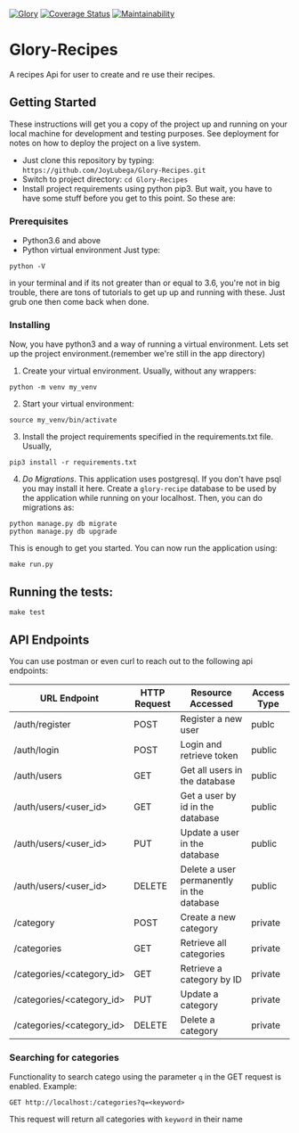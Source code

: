 [![Glory](https://img.shields.io/badge/GloryRecipes-API-yellow.svg)]()
[![Coverage Status](https://coveralls.io/repos/github/JoyLubega/Glory-Recipes/badge.svg?branch=ft-166540411-SetUp-Project)](https://coveralls.io/github/JoyLubega/Glory-Recipes?branch=ft-166540411-SetUp-Project)
[![Maintainability](https://api.codeclimate.com/v1/badges/608cf40af2de75aaab0b/maintainability)](https://codeclimate.com/github/JoyLubega/Glory-Recipes/maintainability)


# Glory-Recipes
A recipes Api for user to create and re use their recipes.

## Getting Started

These instructions will get you a copy of the project up and running on your local machine for development and testing purposes. See deployment for notes on how to deploy the project on a live system.
- Just clone this repository by typing: `https://github.com/JoyLubega/Glory-Recipes.git`
- Switch to project directory: `cd Glory-Recipes`
- Install project requirements using python pip3. But wait, you have to have some stuff before you get to this point. So these are:

### Prerequisites

- Python3.6 and above
- Python virtual environment
Just type:
```
python -V
```
in your terminal and if its not greater than or equal to 3.6, you're not in big trouble, there are tons of tutorials to get up up and running with these. Just grub one then come back when done.

### Installing

Now, you have python3 and a way of running a virtual environment. Lets set up the project environment.(remember we're still in the app directory)

1. Create your virtual environment. Usually, without any wrappers:
```
python -m venv my_venv
```
2. Start your virtual environment:
```
source my_venv/bin/activate
```
3. Install the project requirements specified in the requirements.txt file. Usually,
```
pip3 install -r requirements.txt
```
4. *Do Migrations*. This application uses postgresql. If you don't have psql you may install it here.
Create a `glory-recipe` database to be used by the application while running on your localhost.
Then, you can do migrations as:
```
python manage.py db migrate
python manage.py db upgrade
```

This is enough to get you started.
You can now run the application using:

`make run.py`

    
## Running the tests:

`make test`

## API Endpoints
You can use postman or even curl to reach out to the following api endpoints:

URL Endpoint	|               HTTP Request   | Resource Accessed | Access Type|
----------------|-----------------|-------------|------------------
/auth/register   |      POST	| Register a new user|publc
/auth/login	  |     POST	| Login and retrieve token|public
/auth/users   |     GET     | Get all users in the database | public
/auth/users/<user_id>   |     GET     | Get a user by id in the database | public
/auth/users/<user_id>   |     PUT     | Update a user in the database | public
/auth/users/<user_id>   |     DELETE     | Delete a user permanently in the database | public
/category	              |      POST	|Create a new category|private
/categories	              |      GET	|     Retrieve all categories|private
/categories/<category_id>            |  	GET	    | Retrieve a category by ID | private
/categories/<category_id> 	          |      PUT	|     Update a category |private
/categories/<category_id> 	          |      DELETE	| Delete a category |private


### Searching for categories

Functionality to search catego using the parameter `q` in the GET request is enabled. 
Example:

`GET http://localhost:/categories?q=<keyword>`

This request will return all categories with `keyword` in their name